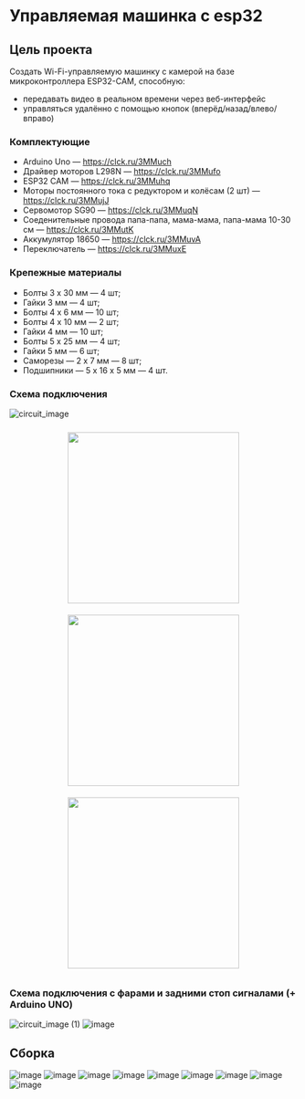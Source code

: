 # Управляемая машинка с esp32

## Цель проекта
Создать Wi-Fi-управляемую машинку с камерой на базе микроконтроллера ESP32-CAM, способную:
- передавать видео в реальном времени через веб-интерфейс
- управляться удалённо с помощью кнопок (вперёд/назад/влево/вправо)

### Комплектующие
- Arduino Uno — https://clck.ru/3MMuch
- Драйвер моторов L298N — https://clck.ru/3MMufo
- ESP32 CAM — https://clck.ru/3MMuhq
- Моторы постоянного тока с редуктором и колёсам (2 шт) — https://clck.ru/3MMujJ
- Сервомотор SG90 — https://clck.ru/3MMuqN
- Соеденительные провода папа-папа, мама-мама, папа-мама 10-30 см — https://clck.ru/3MMutK
- Аккумулятор 18650 — https://clck.ru/3MMuvA
- Переключатель — https://clck.ru/3MMuxE

### Крепежные материалы 
- Болты 3 х 30 мм — 4 шт;
- Гайки 3 мм — 4 шт;
- Болты 4 х 6 мм — 10 шт;
- Болты 4 х 10 мм — 2 шт;
- Гайки 4 мм — 10 шт;
- Болты 5 х 25 мм — 4 шт;
- Гайки 5 мм — 6 шт;
- Саморезы — 2 х 7 мм — 8 шт;
- Подшипники — 5 х 16 х 5 мм — 4 шт.

### Схема подключения 
![circuit_image](https://github.com/user-attachments/assets/9762e217-04d1-4e3b-a1ae-de5b6fcbc37e)
<div align="center">
  <img src="https://github.com/user-attachments/assets/b89510ce-1c5d-42d8-baca-873d24c12bb7" width="300" style="display: inline-block; margin: 10px;">
  <img src="https://github.com/user-attachments/assets/61e9d958-426e-4d18-b36b-81e035d61759" width="300" style="display: inline-block; margin: 10px;">
  <img src="https://github.com/user-attachments/assets/9da33ab6-9e39-47ad-8a04-3204cf79c0df" width="300" style="display: inline-block; margin: 10px;">
</div>

### Схема подключения с фарами и задними стоп сигналами (+ Arduino UNO)
![circuit_image (1)](https://github.com/user-attachments/assets/9495fef7-f646-4586-aa94-9977dd09a772)
![image](https://github.com/user-attachments/assets/a05c4e09-df53-4951-871b-30dd9479ca83)

## Сборка
![image](https://github.com/user-attachments/assets/ef786e53-52a5-4dc4-839c-20efae7600ea)
![image](https://github.com/user-attachments/assets/c677534f-5a10-450c-a064-2068cc90e920)
![image](https://github.com/user-attachments/assets/252a005d-cf1b-4da2-9adb-f30bec0504b3)
![image](https://github.com/user-attachments/assets/0ce170c0-7a1c-4320-a405-ff12504381af)
![image](https://github.com/user-attachments/assets/7c9e0ed1-6d75-4dde-86a0-88c335f7f4ea)
![image](https://github.com/user-attachments/assets/54334318-78cb-469f-becd-4d58a9d72802)
![image](https://github.com/user-attachments/assets/d78b9f1b-a8c6-4ebf-ae74-bd6212327387)
![image](https://github.com/user-attachments/assets/5d27fcd1-a4a8-4075-9eaa-587825be224c)
![image](https://github.com/user-attachments/assets/ca8eb34c-cb15-4767-9bfd-d3552be64aec)


